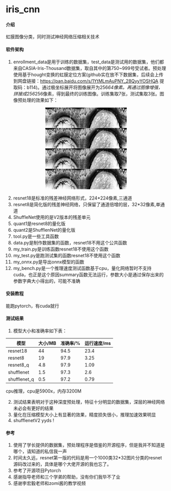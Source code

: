 # iris_cnn

#### 介绍
虹膜图像分类，同时测试神经网络压缩相关技术

#### 软件架构
1.  enrollment_data是用于训练的数据集，test_data是测试用的数据集，他们都来自CASIA-Iris-Thousand数据集，取自其中的第750~999号受试者。预处理使用基于hought变换的虹膜定位方案(github实在放不下数据集，后续会上传到网盘链接：https://pan.baidu.com/s/1YtMLmAuPNY_28QyyYOSHQA 
提取码：b114)。通过极坐标展开将图像展开为256*64像素。再通过图像增强，拼接成256*256像素，得到最终的训练图像。训练集取7张，测试集取3张。图像预处理的效果如下：

<div align=center>
  
![预处理](S5750L00.png "Magic Gardens")
  
</div>

2.  resnet18是标准的残差神经网络形式，224*224像素,三通道
3.  resnet8是简化版的残差神经网络，只保留了通道倍增的层，32*32像素,单通道
4.  ShuffleNet使用的是V2版本的残差单元
5.  quant1是resnet8的量化版
6.  quant2是ShufflenNet的量化版
7.  tool.py是一些工具函数
8.  data.py是制作数据集的函数，resnet18不用这个公共函数
9.  my_train.py是训练函数resnet18不使用这个函数
10.  my_test.py是跑测试集的函数resnet18不使用这个函数
11.  my_onnx.py是导出onnx模型的函数
12.  my_bench.py是一个推理速度测试函数基于cpu，量化网络暂时不支持cuda，也正是这个原因summary函数无法运行，参数大小是通过保存出来的参数字典大小得出的，可能不准确


#### 安装教程

能跑pytorch，有cuda就行

#### 测试结果
1.  模型大小和准确率如下表：
<div align=center>
  
| 模型 | 大小/MB | 准确率/% | 运行速度/ms |
| --- | --- | --- | --- |
| resnet18 | 44 | 94.5 | 23.4 |
| resnet8 | 19 | 97.9 | 3.25 |
| resnet8_q | 4.8 | 97.9 | 1.09 |
| shufflenet | 1.5 | 97.3 | 2.6 |
| shufflenet_q | 0.5 | 97.2 | 0.79 |
  
</div>
cpu推理，cpu是5900x，内存3200M

2.  测试结果表明对于这种深度预处理，特征十分明显的数据集，深层的神经网络未必会有更好的结果
3.  量化在压缩模型大小上有显著的效果，精度损失很小，推理加速效果明显
4.  shufflenetV2 yyds !

#### 参考

1.  使用了学长提供的数据集，预处理程序是借鉴的开源程序，但是我并不知道是哪个，请知道的私信我一声
2.  时间太久远，resnet第一版的代码是用一个1000类32*32图片分类的resnet源码改过来的，具体是哪个大佬开源的我也忘了。
3.  参考了开源项目Pytorch
4.  感谢指导老师和三个学弟的帮助，没有你们我毕不了业
5.  感谢李宏毅老师和zomi酱的教学视频



